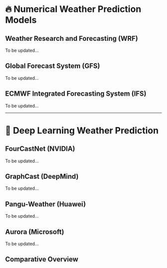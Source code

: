 # 🔥 Numerical Weather Prediction Models

## Weather Research and Forecasting (WRF)

To be updated...

## Global Forecast System (GFS)

To be updated...

## ECMWF Integrated Forecasting System (IFS)

To be updated...

---

# 🤖 Deep Learning Weather Prediction

## FourCastNet (NVIDIA)

To be updated...

## GraphCast (DeepMind)

To be updated...

## Pangu-Weather (Huawei)

To be updated...

## Aurora (Microsoft)

To be updated...

## Comparative Overview
